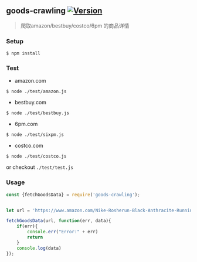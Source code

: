 ## goods-crawling [![Version](https://img.shields.io/npm/v/goods-crawling.svg)](https://www.npmjs.com/package/goods-crawling)
> 爬取amazon/bestbuy/costco/6pm 的商品详情 

### Setup

```
$ npm install
```

### Test

- amazon.com
```
$ node ./test/amazon.js
```

- bestbuy.com
```
$ node ./test/bestbuy.js
```

- 6pm.com
```
$ node ./test/sixpm.js
```

- costco.com
```
$ node ./test/costco.js
```

or checkout `./test/test.js`

### Usage

```js
const {fetchGoodsData} = require('goods-crawling');


let url = 'https://www.amazon.com/Nike-Rosherun-Black-Anthracite-Running/dp/B00BOR6I68/ref=sr_1_2?ie=UTF8&qid=1472541714&sr=8-2&keywords=nike';

fetchGoodsData(url, function(err, data){
    if(err){
        console.err("Error:" + err)
        return
    }
    console.log(data)
});


```